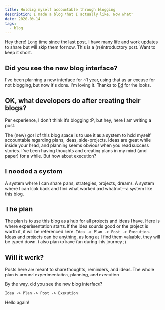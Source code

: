 ```yaml
---
title: Holding myself accountable through blogging
description: I made a blog that I actually like. Now what?
date: 2020-09-14
tags:
  - blog
---
```


Hey there! Long time since the last post. I have many life and work updates to share but will skip them for now. This is a (re)introductory post. Want to keep it short.

## Did you see the new blog interface?

I've been planning a new interface for ~1 year, using that as an excuse for not blogging, but now it's done. I'm loving it. Thanks to [Ed](https://twitter.com/EdgardKozlowski) for the looks.

## OK, what developers do after creating their blogs?

Per experience, I don't think it's blogging :P, but hey, here I am writing a post.

The (new) goal of this blog space is to use it as a system to hold myself accountable regarding plans, ideas, side-projects. Ideas are great while inside your head, and planning seems obvious when you read success stories. I've been having thoughts and creating plans in my mind (and paper) for a while. But how about execution?

## I needed a system

A system where I can share plans, strategies, projects, dreams. A system where I can look back and find what worked and whatnot—a system like this blog.

## The plan

The plan is to use this blog as a hub for all projects and ideas I have. Here is where experimentation starts. If the idea sounds good or the project is worth it, it will be referenced here. `Idea -> Plan -> Post -> Execution`. Ideas and projects can be anything, as long as I find them valuable, they will be typed down. I also plan to have fun during this journey ;)

## Will it work?

Posts here are meant to share thoughts, reminders, and ideas. The whole plan is around experimentation, planning, and execution.

By the way, did you see the new blog interface?

`Idea -> Plan -> Post -> Execution`

Hello again!
